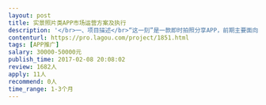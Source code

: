 ```yaml
---                
layout: post       
title: 实景照片类APP市场运营方案及执行           
description: '</br>一、项目描述</br>“这一刻”是一款即时拍照分享APP，前期主要面向人群是休闲娱乐以及旅游人群</br> 我们需要您针对我们的产品，制定市场运营的方向、方法，并实操，希望您告诉我们您有信心达到的效果</br>二、主要功能点</br>“这一刻”的主要特点是：</br> 1）即拍即传——拍完即上传，只能第一时间分享眼前的内容；</br> 2）无限存储空间——对于公开分享的照片提供无限存储；</br> 3）结构化图片数据——所有照片会按照时间、城市、地点、时间等多重属性结构化存储，</br> 4）照片打赏——如果用户把某个地点或商家拍摄得很好，还可能获得赏金</br>三、可参考产品</br>类似产品有</br> 1）马蜂窝旗下的嗡嗡</br> 2）墨迹天气的时景</br> 3）面包旅行</br>四、人员要求</br> 1）丰富的市场运营经验，有成功案例</br> 2）思路宽资源广，不拘泥于买量等已经低效的传统方式</br> 3）了解了我们的产品并对之有兴趣，毕竟再厉害的大牛面对一点没兴趣的产品也会灵感枯竭</br> 4）我们抱着寻找合作伙伴的诚意，期待啦</br>'     
contenturl: https://pro.lagou.com/project/1851.html      
tags: [APP推广]            
salary: 30000-50000元          
publish_time: 2017-02-08 20:08:02         
review: 1682人                   
apply: 11人                   
recommend: 0人                   
time_range: 1-3个月              
---                 
```

